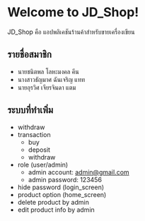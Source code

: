 # Welcome to JD_Shop!
JD_Shop คือ แอปพลิเคชันร้านค้าสำหรับขายเครื่องเขียน

## รายชื่อสมาชิก
- นายชนิตพล โลหะมงคล คีน
- นางสาวธัญมาศ ฉันเจริญ แทท
- นายอุรวิศ เจียรจินดา แตม

## ระบบที่ทำเพิ่ม
- withdraw
- transaction
  - buy
  - deposit
  - withdraw
- role (user/admin)
	- admin account: admin@gmail.com
	- admin password: 123456
- hide password (login_screen)
- product option (home_screen)
- delete product by admin
- edit product info by admin